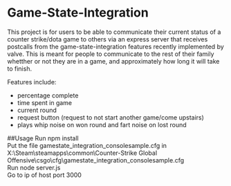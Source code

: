 # Game-State-Integration

This project is for users to be able to communicate their current status of a counter strike/dota game to others via an express server that receives postcalls from the game-state-integration features recently implemented by valve. This is meant for people to communicate to the rest of their family whetther or not they are in a game, and approximately how long it will take to finish.

Features include:
- percentage complete
- time spent in game
- current round
- request button (request to not start another game/come upstairs)
- plays whip noise on won round and fart noise on lost round

##Usage
Run npm install<br>
Put the file gamestate_integration_consolesample.cfg in X:\Steam\steamapps\common\Counter-Strike Global Offensive\csgo\cfg\gamestate_integration_consolesample.cfg <br>
Run node server.js<br>
Go to ip of host port 3000
